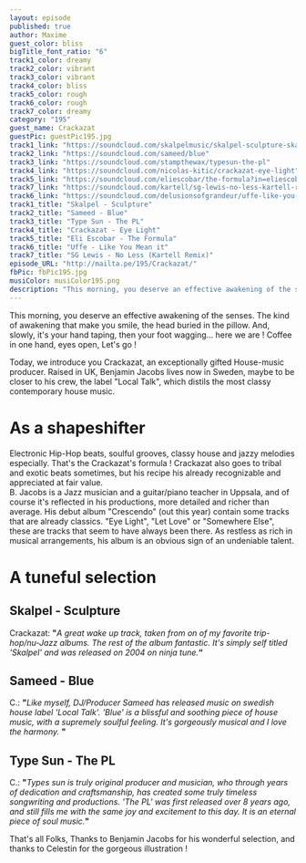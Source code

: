 ```yaml
---
layout: episode
published: true
author: Maxime
guest_color: bliss
bigTitle_font_ratio: "6"
track1_color: dreamy
track2_color: vibrant
track3_color: vibrant
track4_color: bliss
track5_color: rough
track6_color: rough
track7_color: dreamy
category: "195"
guest_name: Crackazat
guestPic: guestPic195.jpg
track1_link: "https://soundcloud.com/skalpelmusic/skalpel-sculpture-skalpel"
track2_link: "https://soundcloud.com/sameed/blue"
track3_link: "https://soundcloud.com/stampthewax/typesun-the-pl"
track4_link: "https://soundcloud.com/nicolas-kitic/crackazat-eye-light"
track5_link: "https://soundcloud.com/eliescobar/the-formula?in=eliescobar/sets/up-all-night-digital-version"
track7_link: "https://soundcloud.com/kartell/sg-lewis-no-less-kartell-remix-1"
track6_link: "https://soundcloud.com/delusionsofgrandeur/uffe-like-you-mean-it-delusions-of-grandeur-96kbps?in=delusionsofgrandeur/sets/uffe-like-you-mean-it-ep"
track1_title: "Skalpel - Sculpture"
track2_title: "Sameed - Blue"
track3_title: "Type Sun - The PL"
track4_title: "Crackazat - Eye Light"
track5_title: "Eli Escobar - The Formula"
track6_title: "Uffe - Like You Mean it"
track7_title: "SG Lewis - No Less (Kartell Remix)"
episode_URL: "http://mailta.pe/195/Crackazat/"
fbPic: fbPic195.jpg
musiColor: musiColor195.png
description: "This morning, you deserve an effective awakening of the senses. The kind of awakening that make you smile, the head buried in the pillow. And, slowly, it's your hand taping, then your foot wagging... here we are ! Coffee in one hand, eyes open, Let's go !"
---
```




<p id="introduction"> This morning, you deserve an effective awakening of the senses. The kind of awakening that make you smile, the head buried in the pillow. And, slowly, it's your hand taping, then your foot wagging... here we are ! Coffee in one hand, eyes open, Let's go !   

Today, we introduce you Crackazat, an exceptionally gifted House-music producer. Raised in UK, Benjamin Jacobs lives now in Sweden, maybe to be closer to his crew, the label "Local Talk", which distils the most classy contemporary house music.</p>

# As a shapeshifter
Electronic Hip-Hop beats, soulful grooves, classy house and jazzy melodies especially. That's the Crackazat's formula ! Crackazat also goes to tribal and exotic beats sometimes, but his recipe his already recognizable and appreciated at fair value.  
B. Jacobs is a Jazz musician and a guitar/piano teacher in Uppsala, and of course it's reflected in his productions, more detailed and richer than average. His debut album "Crescendo" (out this year) contain some tracks that are already classics. "Eye Light", "Let Love" or "Somewhere Else", these are tracks that seem to have always been there. As restless as rich in musical arrangements, his album is an obvious sign of an undeniable talent.

# A tuneful selection
 
## Skalpel - Sculpture
Crackazat: **"**_A great wake up track, taken from on of my favorite trip-hop/nu-Jazz albums. The rest of the album fantastic. It's simply self titled 'Skalpel' and was released on 2004 on ninja tune._**“**
 
## Sameed - Blue
C.: **"**_Like myself, DJ/Producer Sameed has released music on swedish house label 'Local Talk'. 'Blue' is a blissful and soothing piece of house music, with a supremely soulful feeling. It's gorgeously musical and I love the harmony._ **"**
 
## Type Sun - The PL
C.: **"**_Types sun is truly original producer and musician, who through years of dedication and craftsmanship, has created some truly timeless songwriting and productions. 'The PL' was first released over 8 years ago, and still fills me with the same joy and excitement to this day. It is an eternal piece of soul music._**"**
 
<p id="outroduction">
That's all Folks, Thanks to Benjamin Jacobs for his wonderful selection, and thanks to Celestin for the gorgeous illustration !</p>
